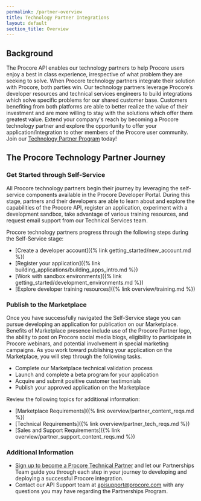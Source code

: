```yaml
---
permalink: /partner-overview
title: Technology Partner Integrations
layout: default
section_title: Overview
---
```


## Background


The Procore API enables our technology partners to help Procore users enjoy a best in class experience, irrespective of what problem they are seeking to solve.
When Procore technology partners integrate their solution with Procore, both parties win.
Our technology partners leverage Procore’s developer resources and technical services engineers to build integrations which solve specific problems for our shared customer base.
Customers benefiting from both platforms are able to better realize the value of their investment and are more willing to stay with the solutions which offer them greatest value.
Extend your company's reach by becoming a Procore technology partner and explore the opportunity to offer your application/integration to other members of the Procore user community.
Join our [Technology Partner Program](https://developers.procore.com/partner-signup) today!

## The Procore Technology Partner Journey

### Get Started through Self-Service

All Procore technology partners begin their journey by leveraging the self-service components available in the Procore Developer Portal.
During this stage, partners and their developers are able to learn about and explore the capabilities of the Procore API, register an application, experiment with a development sandbox, take advantage of various training resources, and request email support from our Technical Services team.

Procore technology partners progress through the following steps during the Self-Service stage:

- [Create a developer account]({% link getting_started/new_account.md %})
- [Register your application]({% link building_applications/building_apps_intro.md %})
- [Work with sandbox environments]({% link getting_started/development_environments.md %})
- [Explore developer training resources]({% link overview/training.md %})

### Publish to the Marketplace

Once you have successfully navigated the Self-Service stage you can pursue developing an application for publication on our Marketplace.
Benefits of Marketplace presence include use of the Procore Partner logo, the ability to post on Procore social media blogs, eligibility to participate in Procore webinars, and potential involvement in special marketing campaigns.
As you work toward publishing your application on the Marketplace, you will step through the following tasks.

- Complete our Marketplace technical validation process
- Launch and complete a beta program for your application
- Acquire and submit positive customer testimonials
- Publish your approved application on the Marketplace

Review the following topics for additional information:

- [Marketplace Requirements]({% link overview/partner_content_reqs.md %})
- [Technical Requirements]({% link overview/partner_tech_reqs.md %})
- [Sales and Support Requirements]({% link overview/partner_support_content_reqs.md %})

### Additional Information

- [Sign up to become a Procore Technical Partner](https://developers.procore.com/partner-signup) and let our Partnerships Team guide you through each step in your journey to developing and deploying a successful Procore integration.
- Contact our API Support team at <apisupport@procore.com> with any questions you may have regarding the Partnerships Program.
